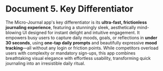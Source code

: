# Document 5. Key Differentiator

The Micro-Journal app's key differentiator is its **ultra-fast, frictionless journaling experience**, featuring a stunningly sleek, aesthetically mind-blowing UI designed for instant delight and intuitive engagement. It empowers busy users to capture daily moods, goals, or reflections in **under 30 seconds**, using **one-tap daily prompts** and beautifully expressive **mood tracking**—all without any login or friction points. While competitors overload users with complexity or mandatory sign-ups, this app combines breathtaking visual elegance with effortless usability, transforming quick journaling into an irresistible daily ritual.